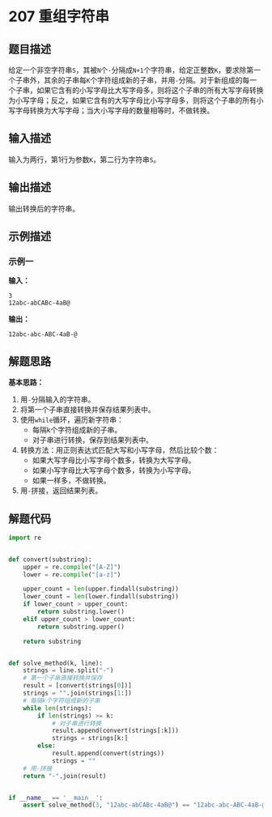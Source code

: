 # 207 重组字符串

## 题目描述

给定一个非空字符串`S`，其被`N`个`-`分隔成`N+1`个字符串，给定正整数`K`，要求除第一个子串外，其余的子串每`K`个字符组成新的子串，并用`-`分隔。对于新组成的每一个子串，如果它含有的小写字母比大写字母多，则将这个子串的所有大写字母转换为小写字母；反之，如果它含有的大写字母比小写字母多，则将这个子串的所有小写字母转换为大写字母；当大小写字母的数量相等时，不做转换。

## 输入描述

输入为两行，第1行为参数`K`，第二行为字符串`S`。

## 输出描述

输出转换后的字符串。

## 示例描述

### 示例一

**输入：**
```text
3
12abc-abCABc-4aB@
```

**输出：**
```text
12abc-abc-ABC-4aB-@
```

## 解题思路

**基本思路：**
1. 用`-`分隔输入的字符串。
2. 将第一个子串直接转换并保存结果列表中。
3. 使用`while`循环，遍历新字符串：   
    - 每隔k个字符组成新的子串。
    - 对子串进行转换，保存到结果列表中。
4. 转换方法：用正则表达式匹配大写和小写字母，然后比较个数：
    - 如果大写字母比小写字母个数多，转换为大写字母。
    - 如果小写字母比大写字母个数多，转换为小写字母。
    - 如果一样多，不做转换。
5. 用`-`拼接，返回结果列表。

## 解题代码
```python
import re


def convert(substring):
    upper = re.compile("[A-Z]")
    lower = re.compile("[a-z]")

    upper_count = len(upper.findall(substring))
    lower_count = len(lower.findall(substring))
    if lower_count > upper_count:
        return substring.lower()
    elif upper_count > lower_count:
        return substring.upper()

    return substring


def solve_method(k, line):
    strings = line.split("-")
    # 第一个子串直接转换并保存
    result = [convert(strings[0])]
    strings = "".join(strings[1:])
    # 每隔k个字符组成新的子串
    while len(strings):
        if len(strings) >= k:
            # 对子串进行转换
            result.append(convert(strings[:k]))
            strings = strings[k:]
        else:
            result.append(convert(strings))
            strings = ""
    # 用-拼接
    return "-".join(result)


if __name__ == '__main__':
    assert solve_method(3, "12abc-abCABc-4aB@") == "12abc-abc-ABC-4aB-@"
```
